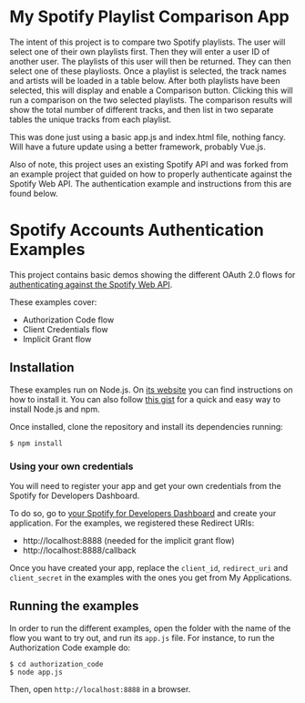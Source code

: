 # My Spotify Playlist Comparison App

The intent of this project is to compare two Spotify playlists.
The user will select one of their own playlists first.
Then they will enter a user ID of another user. The playlists of this user will then be returned.
They can then select one of these playliosts.
Once a playlist is selected, the track names and artists will be loaded in a table below.
After both playlists have been selected, this will display and enable a Comparison button.
Clicking this will run a comparison on the two selected playlists.
The comparison results will show the total number of different tracks, and then list in two separate tables the unique tracks from each playlist.

This was done just using a basic app.js and index.html file, nothing fancy. Will have a future update using a better framework, probably Vue.js.

Also of note, this project uses an existing Spotify API and was forked from an example project that guided on how to properly authenticate against the Spotify Web API.
The authentication example and instructions from this are found below.

# Spotify Accounts Authentication Examples

This project contains basic demos showing the different OAuth 2.0 flows for [authenticating against the Spotify Web API](https://developer.spotify.com/web-api/authorization-guide/).

These examples cover:

* Authorization Code flow
* Client Credentials flow
* Implicit Grant flow

## Installation

These examples run on Node.js. On [its website](http://www.nodejs.org/download/) you can find instructions on how to install it. You can also follow [this gist](https://gist.github.com/isaacs/579814) for a quick and easy way to install Node.js and npm.

Once installed, clone the repository and install its dependencies running:

    $ npm install

### Using your own credentials
You will need to register your app and get your own credentials from the Spotify for Developers Dashboard.

To do so, go to [your Spotify for Developers Dashboard](https://beta.developer.spotify.com/dashboard) and create your application. For the examples, we registered these Redirect URIs:

* http://localhost:8888 (needed for the implicit grant flow)
* http://localhost:8888/callback

Once you have created your app, replace the `client_id`, `redirect_uri` and `client_secret` in the examples with the ones you get from My Applications.

## Running the examples
In order to run the different examples, open the folder with the name of the flow you want to try out, and run its `app.js` file. For instance, to run the Authorization Code example do:

    $ cd authorization_code
    $ node app.js

Then, open `http://localhost:8888` in a browser.
